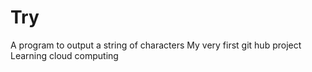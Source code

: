 Try
===

A program to output a string of characters
My very first git hub project
Learning cloud computing
